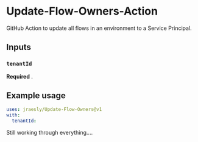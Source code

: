 # Update-Flow-Owners-Action
GitHub Action to update all flows in an environment to a Service Principal.

## Inputs

### `tenantId`

**Required** .


## Example usage

```yaml
uses: jraesly/Update-Flow-Owners@v1
with:
  tenantId: 
```

Still working through everything....
